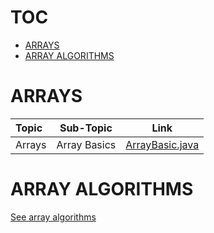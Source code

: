 
# TOC

- [ARRAYS](#ARRAYS)
- [ARRAY ALGORITHMS](#ARRAY-ALGORITHMS)

# ARRAYS

Topic | Sub-Topic | Link 
:-- | :--: | :--: 
Arrays | Array Basics | [ArrayBasic.java](ArrayBasic.java)

# ARRAY ALGORITHMS
[See array algorithms](./ALGORITHMS/ALGORITHMS.md)


